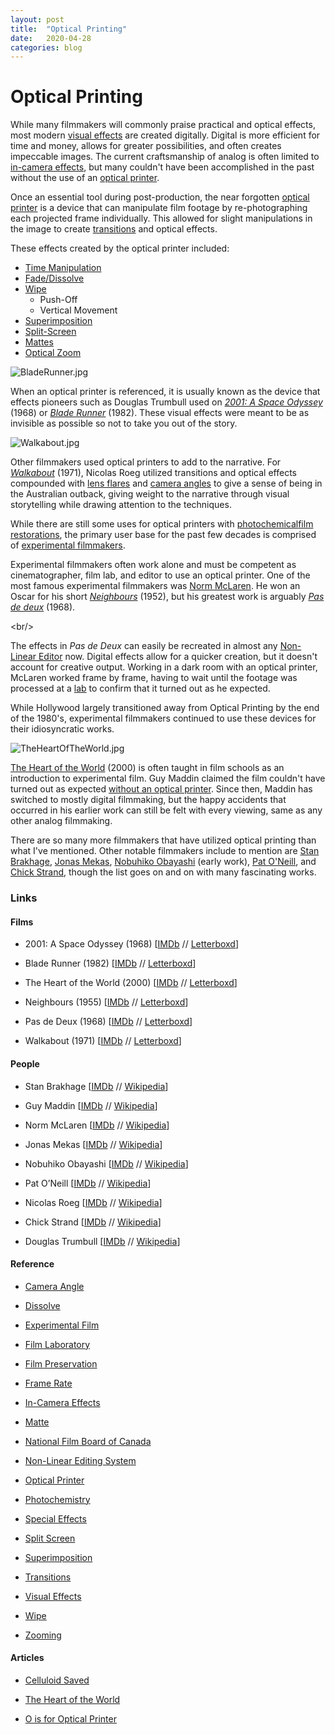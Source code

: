```yaml
---
layout: post
title:  "Optical Printing"
date:   2020-04-28
categories: blog
---
```

# Optical Printing

While many filmmakers will commonly praise practical and optical effects, most modern [visual effects](https://en.wikipedia.org/wiki/Visual_effects) are created digitally. Digital is more efficient for time and money, allows for greater possibilities, and often creates impeccable images. The current craftsmanship of analog is often limited to [in-camera effects](https://en.wikipedia.org/wiki/In-camera_effect), but many couldn't have been accomplished in the past without the use of an [optical printer](https://en.wikipedia.org/wiki/Optical_printer).

Once an essential tool during post-production, the near forgotten [optical printer](https://cinefex.com/blog/optical-printer/) is a device that can manipulate film footage by re-photographing each projected frame individually. This allowed for slight manipulations in the image to create [transitions](https://en.wikipedia.org/wiki/Film_transition) and optical effects.

These effects created by the optical printer included:

- [Time Manipulation](https://en.wikipedia.org/wiki/Frame_rate)
- [Fade/Dissolve](https://en.wikipedia.org/wiki/Dissolve_\(filmmaking\))
- [Wipe](https://en.wikipedia.org/wiki/Wipe_\(transition\))
    - Push-Off
    - Vertical Movement
- [Superimposition](https://en.wikipedia.org/wiki/Superimposition)
- [Split-Screen](https://en.wikipedia.org/wiki/Split_screen_\(video_production\))
- [Mattes](https://en.wikipedia.org/wiki/Matte_\(filmmaking\))
- [Optical Zoom](https://en.wikipedia.org/wiki/Zooming_\(filmmaking\))

![BladeRunner.jpg](https://images.squarespace-cdn.com/content/v1/5e13b779a521ce05b02b31c9/1581141585958-FB2B6BDPFI3J9OXFYJWK/BladeRunner.jpg)

When an optical printer is referenced, it is usually known as the device that effects pioneers such as Douglas Trumbull used on [_2001: A Space Odyssey_](https://letterboxd.com/film/2001-a-space-odyssey/) (1968) or [_Blade Runner_](https://letterboxd.com/film/blade-runner/) (1982). These visual effects were meant to be as invisible as possible so not to take you out of the story.

![Walkabout.jpg](https://images.squarespace-cdn.com/content/v1/5e13b779a521ce05b02b31c9/1581445941059-125CIQZ7AJSR9O924LPS/Walkabout.jpg)

Other filmmakers used optical printers to add to the narrative. For [_Walkabout_](https://en.wikipedia.org/wiki/Special_effect) (1971), Nicolas Roeg utilized transitions and optical effects compounded with [lens flares](https://en.wikipedia.org/wiki/Photochemistry) and [camera angles](https://en.wikipedia.org/wiki/Camera_angle) to give a sense of being in the Australian outback, giving weight to the narrative through visual storytelling while drawing attention to the techniques.

While there are still some uses for optical printers with [photochemical](https://en.wikipedia.org/wiki/Photochemistry)[film restorations](https://en.wikipedia.org/wiki/Film_preservation), the primary user base for the past few decades is comprised of [experimental filmmakers](https://en.wikipedia.org/wiki/Experimental_film).

Experimental filmmakers often work alone and must be competent as cinematographer, film lab, and editor to use an optical printer. One of the most famous experimental filmmakers was [Norm McLaren](https://en.wikipedia.org/wiki/Norman_McLaren). He won an Oscar for his short [_Neighbours_](https://letterboxd.com/film/neighbours/) (1952), but his greatest work is arguably [_Pas de deux_](https://letterboxd.com/film/pas-de-deux/) (1968).

&lt;br/&gt;

The effects in _Pas de Deux_ can easily be recreated in almost any [Non-Linear Editor](https://en.wikipedia.org/wiki/Non-linear_editing_system) now. Digital effects allow for a quicker creation, but it doesn't account for creative output. Working in a dark room with an optical printer, McLaren worked frame by frame, having to wait until the footage was processed at a [lab](https://en.wikipedia.org/wiki/Film_laboratory) to confirm that it turned out as he expected.

While Hollywood largely transitioned away from Optical Printing by the end of the 1980's, experimental filmmakers continued to use these devices for their idiosyncratic works.

![TheHeartOfTheWorld.jpg](https://images.squarespace-cdn.com/content/v1/5e13b779a521ce05b02b31c9/1581449045892-GOAENHSNYY5W5V8TK0M7/TheHeartOfTheWorld.jpg)

[The Heart of the World](https://letterboxd.com/film/the-heart-of-the-world/) (2000) is often taught in film schools as an introduction to experimental film. Guy Maddin claimed the film couldn't have turned out as expected [without an optical printer](https://guy-maddin.com/projects/the-heart-of-the-world/). Since then, Maddin has switched to mostly digital filmmaking, but the happy accidents that occurred in his earlier work can still be felt with every viewing, same as any other analog filmmaking.

There are so many more filmmakers that have utilized optical printing than what I've mentioned. Other notable filmmakers include to mention are [Stan Brakhage](https://www.imdb.com/name/nm0104132/), [Jonas Mekas](https://www.imdb.com/name/nm0577263/), [Nobuhiko Obayashi](https://www.imdb.com/name/nm0643171/) (early work), [Pat O'Neill](https://www.imdb.com/name/nm0642271/), and [Chick Strand](https://www.imdb.com/name/nm0833247/), though the list goes on and on with many fascinating works.

### Links

#### Films

- 2001: A Space Odyssey (1968) [[IMDb](https://www.imdb.com/title/tt0062622/reference) // [Letterboxd](https://letterboxd.com/film/2001-a-space-odyssey/)]
    
- Blade Runner (1982) [[IMDb](https://www.imdb.com/title/tt0083658/reference) // [Letterboxd](https://letterboxd.com/film/blade-runner/)]
    
- The Heart of the World (2000) [[IMDb](https://www.imdb.com/title/tt0260948/reference) // [Letterboxd](https://letterboxd.com/film/the-heart-of-the-world/)]
    
- Neighbours (1955) [[IMDb](https://www.imdb.com/title/tt0044958/reference) // [Letterboxd](https://letterboxd.com/film/neighbours/)]
    
- Pas de Deux (1968) [[IMDb](https://www.imdb.com/title/tt0063417/reference) // [Letterboxd](https://letterboxd.com/film/pas-de-deux/)]
    
- Walkabout (1971) [[IMDb](https://www.imdb.com/title/tt0067959/reference) // [Letterboxd](https://letterboxd.com/film/walkabout/)]
    

#### People

- Stan Brakhage [[IMDb](https://www.imdb.com/name/nm0104132/) // [Wikipedia](https://www.imdb.com/name/nm0833247/)]
    
- Guy Maddin [[IMDb](https://www.imdb.com/name/nm0534665/) // [Wikipedia](https://en.wikipedia.org/wiki/Guy_Maddin)]
    
- Norm McLaren [[IMDb](https://www.imdb.com/name/nm0572235/) // [Wikipedia](https://en.wikipedia.org/wiki/Norman_McLaren)]
    
- Jonas Mekas [[IMDb](https://www.imdb.com/name/nm0577263/) // [Wikipedia](https://en.wikipedia.org/wiki/Jonas_Mekas)]
    
- Nobuhiko Obayashi [[IMDb](https://www.imdb.com/name/nm0643171/) // [Wikipedia](https://en.wikipedia.org/wiki/Nobuhiko_Obayashi)]
    
- Pat O’Neill [[IMDb](https://www.imdb.com/name/nm0642271/) // [Wikipedia](https://en.wikipedia.org/wiki/Pat_O%27Neill_\(filmmaker\))]
    
- Nicolas Roeg [[IMDb](https://www.imdb.com/name/nm0001676/) // [Wikipedia](https://en.wikipedia.org/wiki/Nicolas_Roeg)]
    
- Chick Strand [[IMDb](https://www.imdb.com/name/nm0833247/) // [Wikipedia](https://en.wikipedia.org/wiki/Chick_Strand)]
    
- Douglas Trumbull [[IMDb](https://www.imdb.com/name/nm0874320/) // [Wikipedia](https://en.wikipedia.org/wiki/Douglas_Trumbull)]
    

#### Reference

- [Camera Angle](https://en.wikipedia.org/wiki/Camera_angle)
    
- [Dissolve](https://en.wikipedia.org/wiki/Dissolve_\(filmmaking\))
    
- [Experimental Film](https://en.wikipedia.org/wiki/Experimental_film)
    
- [Film Laboratory](https://en.wikipedia.org/wiki/Film_laboratory)
    
- [Film Preservation](https://en.wikipedia.org/wiki/Film_preservation)
    
- [Frame Rate](https://en.wikipedia.org/wiki/Frame_rate)
    
- [In-Camera Effects](https://en.wikipedia.org/wiki/In-camera_effect)
    
- [Matte](https://en.wikipedia.org/wiki/Matte_\(filmmaking\))
    
- [National Film Board of Canada](https://en.wikipedia.org/wiki/National_Film_Board_of_Canada)
    
- [Non-Linear Editing System](https://en.wikipedia.org/wiki/Non-linear_editing_system)
    
- [Optical Printer](https://en.wikipedia.org/wiki/Optical_printer)
    
- [Photochemistry](https://en.wikipedia.org/wiki/Photochemistry)
    
- [Special Effects](https://en.wikipedia.org/wiki/Special_effect)
    
- [Split Screen](https://en.wikipedia.org/wiki/Split_screen_\(video_production\))
    
- [Superimposition](https://en.wikipedia.org/wiki/Superimposition)
    
- [Transitions](https://en.wikipedia.org/wiki/Film_transition)
    
- [Visual Effects](https://en.wikipedia.org/wiki/Visual_effects)
    
- [Wipe](https://en.wikipedia.org/wiki/Wipe_\(transition\))
    
- [Zooming](https://en.wikipedia.org/wiki/Zooming_\(filmmaking\))
    

#### Articles

- [Celluloid Saved](https://nofilmschool.com/celluloid-saved)
    
- [The Heart of the World](https://guy-maddin.com/projects/the-heart-of-the-world/)
    
- [O is for Optical Printer](https://cinefex.com/blog/optical-printer/)
